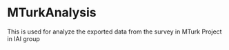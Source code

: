 # MTurkAnalysis
This is used for analyze the exported data from the survey in MTurk Project in IAI group

